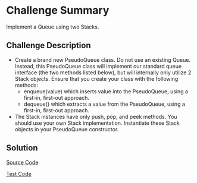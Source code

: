 # Challenge Summary
Implement a Queue using two Stacks.

## Challenge Description
* Create a brand new PseudoQueue class. Do not use an existing Queue. Instead, this PseudoQueue class will implement our standard queue interface (the two methods listed below), but will internally only utilize 2 Stack objects. Ensure that you create your class with the following methods:
  * enqueue(value) which inserts value into the PseudoQueue, using a first-in, first-out approach.
  * dequeue() which extracts a value from the PseudoQueue, using a first-in, first-out approach.
* The Stack instances have only push, pop, and peek methods. You should use your own Stack implementation. Instantiate these Stack objects in your PseudoQueue constructor.

## Solution
[Source Code](https://github.com/leepj85/data-structures-and-algorithms/blob/master/code401challenges/src/main/java/code401challenges/stacksandqueues/PseudoQueue.java)

[Test Code](https://github.com/leepj85/data-structures-and-algorithms/blob/master/code401challenges/src/test/java/code401challenges/stacksandqueues/PseudoQueueTest.java)
